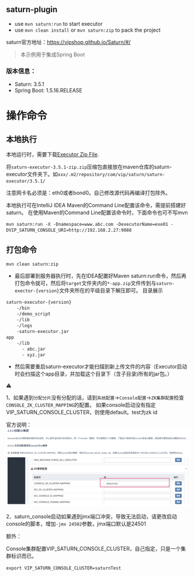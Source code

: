 ## saturn-plugin
- use `mvn saturn:run` to start executor
- use `mvn clean install` or `mvn saturn:zip` to pack the project

saturn官方地址：https://vipshop.github.io/Saturn/#/

> 本示例用于集成Spring Boot

### 版本信息：
- Saturn: 3.5.1
- Spring Boot: 1.5.16.RELEASE

# 操作命令

## 本地执行

本地运行时，需要下载[Executor Zip File](https://github.com/vipshop/Saturn/releases/tag/v3.5.1). 

将`saturn-executor-3.5.1-zip.zip`压缩包直接放在maven仓库的saturn-executor文件夹下。如`xxx/.m2/repository/com/vip/saturn/saturn-executor/3.5.1/`

注意网卡名必须是：eth0或者bond0。自己修改源代码再编译打包除外。

本地执行可在IntelliJ IDEA Maven的Command Line配置该命令，需提前搭建好saturn。
在使用Maven的Command Line配置该命令时，下面命令也可不写mvn
```
mvn saturn:run -X -Dnamespace=www.abc.com -DexecutorName=exe01 -DVIP_SATURN_CONSOLE_URI=http://192.168.2.27:9088
```

## 打包命令

```
mvn clean saturn:zip
```

- 最后部署到服务器执行时，先在IDEA配置好Maven saturn:run命令，然后再打包命令就可，然后将`target`文件夹内的`*-app.zip`文件传到与`saturn-exector-{version}`文件夹所在的平级目录下解压即可。
目录展示
```text
saturn-executor-{version}
    -/bin
    -/demo_script
    -/lib
    -/logs
    -saturn-executor.jar
app
    -/lib
      - abc.jar
      - xyz.jar
```
- 然后需要重启saturn-executor才能扫描到新上传文件的内容（Executor启动时会扫描这个app目录，并加载这个目录下（含子目录)所有的jar包。）


⚠️

1、如果遇到`分配分片`没有分配的话，请到`系统配置`->`Console配置`->`ZK集群配置`检查`CONSOLE_ZK_CLUSTER_MAPPING`的配置。
如果console启动没有指定VIP_SATURN_CONSOLE_CLUSTER，则使用default。test为zk id

官方说明：
![在系统配置绑定console与zk集群](imgs/console_zk.png)

2、saturn_console启动如果遇到jmx端口冲突，导致无法启动，请更改启动console的脚本，增加`-jmx 24502`参数，jmx端口默认是24501

额外：

Console集群配置VIP_SATURN_CONSOLE_CLUSTER，自己指定，只是一个集群标识而已。

`export VIP_SATURN_CONSOLE_CLUSTER=saturnTest`
